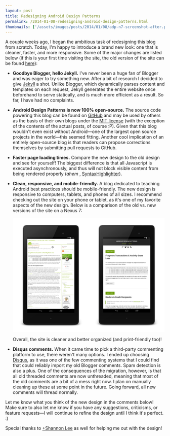 ```yaml
---
layout: post
title: Redesigning Android Design Patterns
permalink: /2014-01-08-redesigning-android-design-patterns.html
thumbnails: ['/assets/images/posts/2014/01/08/adp-n7-screenshot-after.png']
---
```

A couple weeks ago, I began the ambitious task of redesigning this blog from scratch.
Today, I'm happy to introduce a brand new look: one that is cleaner, faster, and more
responsive. Some of the major changes are listed below (if this is your first time visiting
the site, the old version of the site can be found [here][0]):

<!--more-->

  + <b>Goodbye Blogger, hello Jekyll.</b> I've never been a huge fan of Blogger and was eager to
    try something new. After a bit of research I decided to give [Jekyll][1] a shot. Unlike Blogger,
    which dynamically parses content and templates on each request, Jekyll generates the entire
    website once beforehand to serve statically, and is much more efficient as a result. So far,
    I have had no complaints.
    
  + <b>Android Design Patterns is now 100% open-source.</b> The source code powering this blog can
    be found on [GitHub][2] and may be used by others as the basis of their own blogs under the 
    [MIT license][3] (with the exception of the contents of the actual posts, of course :P).
    Given that this blog wouldn't even exist without Android&mdash;one of the largest open source
    projects in the world&mdash;this seemed fitting. Another cool implication of an entirely
    open-source blog is that readers can propose corrections themselves by submitting pull requests
    to GitHub.

  + <b>Faster page loading times.</b> Compare the new design to the old design and see for yourself! The
    biggest difference is that all Javascript is executed asynchronously, and thus will not block visible
    content from being rendered properly (<em>ahem</em> , [SyntaxHighlighter][4]).

  + <b>Clean, responsive, and mobile-friendly.</b> A blog dedicated to teaching Android best practices
    should be mobile-friendly. The new design is responsive to computers, tablets, and phones of
    all sizes. I recommend checking out the site on your phone or tablet, as it's one of my favorite
    aspects of the new design. Below is a comparison of the old vs. new versions of the site on a Nexus 7:

    <div style="overflow:hidden;width:100%;display:block;">
    <a href="/assets/images/posts/2014/01/08/adp-n7-screenshot-before.png"><img style="display:block;float:left;max-width:300px;width:50%;position:relative;" src="/assets/images/posts/2014/01/08/adp-n7-screenshot-before.png"/>
    <a href="/assets/images/posts/2014/01/08/adp-n7-screenshot-after.png">
    <img style="display:block;float:left;max-width:300px;width:50%;position:relative;" src="/assets/images/posts/2014/01/08/adp-n7-screenshot-after.png"/></a>
    </div>
    
    Overall, the site is cleaner and better organized (and print-friendly too)!
        
  + <b>Disqus comments.</b> When it came time to pick a third-party commenting platform to use, there weren't
    many options. I ended up choosing [Disqus][5], as it was one of the few commenting systems that I could find
    that could reliably import my old Blogger comments. Spam detection is also a plus. One of the consequences of
    the migration, however, is that all old threaded comments are now unthreaded, meaning that most of the old 
    comments are a bit of a mess right now. I plan on manually cleaning up these at some point in
    the future. Going forward, all new comments will thread normally.

Let me know what you think of the new design in the comments below! Make sure to also let me know if you have any
suggestions, criticisms, or feature requests&mdash;I will continue to refine the design until I think it's perfect. :)

Special thanks to [+Shannon Lee][6] as well for helping me out with the design!

[0]: http://androiddesignpatterns.blogspot.com
[1]: http://jekyllrb.com/
[2]: https://github.com/alexjlockwood/alexjlockwood.github.io
[3]: https://github.com/alexjlockwood/alexjlockwood.github.io/blob/master/README.md#license-and-copyright
[4]: http://alexgorbatchev.com/SyntaxHighlighter/
[5]: http://disqus.com/
[6]: https://plus.google.com/116871425473751000037
